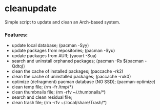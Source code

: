# cleanupdate

Simple script to update and clean an Arch-based system.

### Features:

 - update local database; (pacman -Syy)
 - update packages from repositories; (pacman -Syu)
 - update packages from AUR; (yaourt -Sua)
 - search and uninstall orphaned packages; (pacman -Rs $(pacman -Qdtq))
 - clean the cache of installed packages; (paccache -rk2)
 - clean the cache of uninstalled packages; (paccache -ruk0)
 - optimize (defragment) pacman database (NO SSD); (pacman-optimize)
 - clean temp file; (rm -fr /tmp/*)
 - clean thumbnails file; (rm -rfv ~/.thumbnails/*)
 - search and clean residual file;
 - clean trash file; (rm -rfv ~/.local/share/Trash/*)

